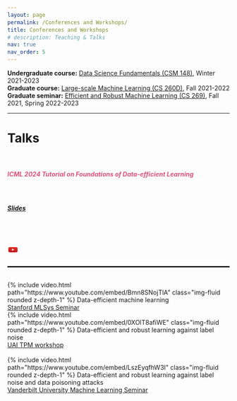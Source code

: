```yaml
---
layout: page
permalink: /Conferences and Workshops/
title: Conferences and Workshops
# description: Teaching & Talks
nav: true
nav_order: 5
---
```


<b>Undergraduate course:</b> [Data Science Fundamentals (CSM 148)](https://bruinlearn.ucla.edu/courses/153936), Winter 2021-2023<br />
<b>Graduate course:</b> [Large-scale Machine Learning (CS 260D)](https://bruinlearn.ucla.edu/courses/140120), Fall 2021-2022<br />
<b>Graduate seminar:</b> [Efficient and Robust Machine Learning (CS 269)](https://bruinlearn.ucla.edu/courses/125609/), Fall 2021, Spring 2022-2023

---

<a id="talks"></a>
<h1>Talks</h1>

<br />
<div class="row justify-content-sm-center">
        <h5><span style="color:#DF5279"><b>ICML 2024 Tutorial on Foundations of Data-efficient Learning</b></span> &nbsp;</h5><br />
        <h5><a href="../assets/pdf/ICML24_tutorial_DataEfficient.pdf"> Slides</a></h5><br /><br />
        <h5><a href="https://www.youtube.com/watch?v=30VkdWuwmdA&ab_channel=SiddharthJoshi"><img src="assets/img/youtube3.png" alt="Watch" style="width:25px;height:20px"></a></h5>
</div>
<hr style="border-top: 2px dotted" />
<!--hr-->
<br />

<div class="row mt-3">
    <div class="col-sm mt-3 mt-md-0">
        {% include video.html path="https://www.youtube.com/embed/Bmn8SNojTlA" class="img-fluid rounded z-depth-1" %}
        Data-efficient machine learning <br />
        <a href="https://mlsys.stanford.edu/">Stanford MLSys Seminar</a>
    </div>
    <div class="col-sm mt-3 mt-md-0">
        {% include video.html path="https://www.youtube.com/embed/0XOlT8afiWE" class="img-fluid rounded z-depth-1" %}
        Data-efficient and robust learning against label noise <br />
        <a href="https://tractable-probabilistic-modeling.github.io/tpm2022/">UAI TPM workshop</a>
    </div>
</div>
<br />

<div class="row justify-content-sm-center">
    <!-- <div class="col-sm mt-3 mt-md-0"> -->
        {% include video.html path="https://www.youtube.com/embed/LszEyqfhW3I" class="img-fluid rounded z-depth-1" %}
        Data-efficient and robust learning against label noise and data poisoning attacks <br />
        <a href="https://www.youtube.com/playlist?list=PLExMLJgvoXpizhYU-phqbTFiRNNkICJ_L">Vanderbilt University Machine Learning Seminar</a>
    <!-- </div> -->
</div>
<!-- <div class="caption">
    A simple, elegant caption looks good between video rows, after each row, or doesn't have to be there at all.
</div>
 -->